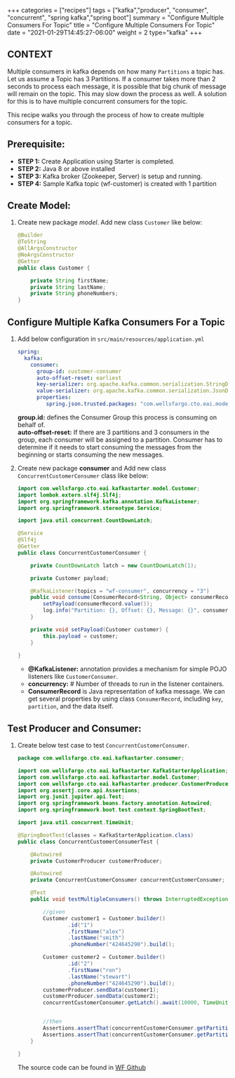 +++
categories = ["recipes"]
tags = ["kafka","producer", "consumer", "concurrent", "spring kafka","spring boot"]
summary = "Configure Multiple Consumers For Topic"
title = "Configure Multiple Consumers For Topic"
date = "2021-01-29T14:45:27-06:00"
weight = 2
type="kafka"
+++

## CONTEXT

Multiple consumers in kafka depends on how many `Partitions` a topic has. Let us assume a Topic has 3 Partitions.
If a consumer takes more than 2 seconds to process each message, it is possible that big chunk of message will remain
on the topic. This may slow down the process as well. A solution for this is to have multiple concurrent
consumers for the topic.

This recipe walks you through the process of how to create multiple consumers for a topic.

## Prerequisite:

- **STEP 1:** Create Application using Starter is completed.
- **STEP 2:** Java 8 or above installed
- **STEP 3:** Kafka broker (Zookeeper, Server) is setup and running.
- **STEP 4:** Sample Kafka topic (wf-customer) is created with 1 partition 

## Create Model:

1. Create new package _model_. Add new class `Customer` like below:
    ```java
    @Builder
    @ToString
    @AllArgsConstructor
    @NoArgsConstructor
    @Getter
    public class Customer {
    
        private String firstName;
        private String lastName;
        private String phoneNumbers;
    }
   ```
## Configure Multiple Kafka Consumers For a Topic

1. Add below configuration in `src/main/resources/application.yml`

    ```yaml
    spring:
      kafka:
        consumer:
          group-id: customer-consumer
          auto-offset-reset: earliest
          key-serializer: org.apache.kafka.common.serialization.StringDeserializer
          value-serializer: org.apache.kafka.common.serialization.JsonDeserializer
          properties:
             spring.json.trusted.packages: "com.wellsfargo.cto.eai.model"
    ```

    **group.id:** defines the Consumer Group this process is consuming on behalf of.  
    **auto-offset-reset:** If there are 3 partitions and 3 consumers in the group, each consumer will be assigned to a partition. Consumer has to determine if it needs to start consuming the messages from the beginning or starts consuming the new messages.

1. Create new package **consumer** and Add new class `ConcurrentCustomerConsumer` class like below:

    ```java
    import com.wellsfargo.cto.eai.kafkastarter.model.Customer;
    import lombok.extern.slf4j.Slf4j;
    import org.springframework.kafka.annotation.KafkaListener;
    import org.springframework.stereotype.Service;
    
    import java.util.concurrent.CountDownLatch;
    
    @Service
    @Slf4j
    @Getter
    public class ConcurrentCustomerConsumer {
    
        private CountDownLatch latch = new CountDownLatch(1);
    
        private Customer payload;
    
        @KafkaListener(topics = "wf-consumer", concurrency = "3")
        public void consume(ConsumerRecord<String, Object> consumerRecord) {
            setPayload(consumerRecord.value());
            log.info("Partition: {}, Offset: {}, Message: {}", consumerRecord.partition(), consumerRecord.offset(), consumerRecord.value());
        }
    
        private void setPayload(Customer customer) {
            this.payload = customer;
        }
        
    }
    ```
    * **@KafkaListener:** annotation provides a mechanism for simple POJO listeners like `CustomerConsumer`. 
    * **concurrency:** # Number of threads to run in the listener containers. 
    * **ConsumerRecord** is Java representation of kafka message. We can get several properties by using class `ConsumerRecord`, including `key`, `partition`, 
        and the data itself.
    
## Test Producer and Consumer:

1. Create below test case to test `ConcurrentCustomerConsumer`.

    ```java
    package com.wellsfargo.cto.eai.kafkastarter.consumer;

    import com.wellsfargo.cto.eai.kafkastarter.KafkaStarterApplication;
    import com.wellsfargo.cto.eai.kafkastarter.model.Customer;
    import com.wellsfargo.cto.eai.kafkastarter.producer.CustomerProducer;
    import org.assertj.core.api.Assertions;
    import org.junit.jupiter.api.Test;
    import org.springframework.beans.factory.annotation.Autowired;
    import org.springframework.boot.test.context.SpringBootTest;
    
    import java.util.concurrent.TimeUnit;

    @SpringBootTest(classes = KafkaStarterApplication.class)
    public class ConcurrentCustomerConsumerTest {
    
        @Autowired
        private CustomerProducer customerProducer;
    
        @Autowired
        private ConcurrentCustomerConsumer concurrentCustomerConsumer;
    
        @Test
        public void testMultipleConsumers() throws InterruptedException {
    
            //given
            Customer customer1 = Customer.builder()
                    .id("1")
                    .firstName("alex")
                    .lastName("smith")
                    .phoneNumber("424645290").build();
    
            Customer customer2 = Customer.builder()
                    .id("2")
                    .firstName("ron")
                    .lastName("stewart")
                    .phoneNumber("424645290").build();
            customerProducer.sendData(customer1);
            customerProducer.sendData(customer2);
            concurrentCustomerConsumer.getLatch().await(10000, TimeUnit.MILLISECONDS);
    
    
            //then
            Assertions.assertThat(concurrentCustomerConsumer.getPartitions().size()).isEqualTo(2);
            Assertions.assertThat(concurrentCustomerConsumer.getPartitions()).contains(0, 1);
        }
    
    }
    ```
    The source code can be found in [WF Github](http://hop.hosting.wellsfargo.com/kafka-starter)
